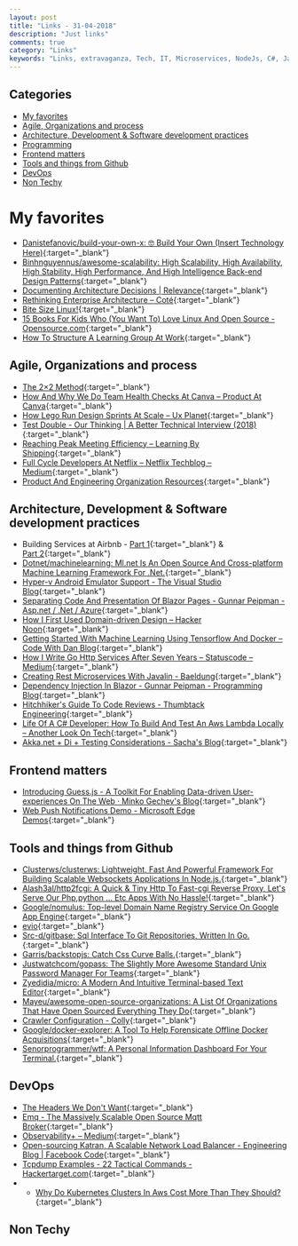 ```yaml
---
layout: post
title: "Links - 31-04-2018"
description: "Just links"
comments: true
category: "Links"
keywords: "Links, extravaganza, Tech, IT, Microservices, NodeJs, C#, Javascript, Solution architecture"
---
```


## Categories ##
* [My favorites](#favorites)
* [Agile, Organizations and process](#agile)
* [Architecture, Development & Software development practices](#development)
* [Programming](#net)
* [Frontend matters](#web)
* [Tools and things from Github](#tools)
* [DevOps](#devops)
* [Non Techy](#notechhere)


# My favorites<a name="favorites"></a> #
* [Danistefanovic/build-your-own-x: 🤓 Build Your Own (Insert Technology Here)](https://github.com/danistefanovic/build-your-own-x){:target="_blank"}
* [Binhnguyennus/awesome-scalability: High Scalability, High Availability, High Stability, High Performance, And High Intelligence Back-end Design Patterns](https://github.com/binhnguyennus/awesome-scalability){:target="_blank"}
* [Documenting Architecture Decisions | Relevance](http://thinkrelevance.com/blog/2011/11/15/documenting-architecture-decisions){:target="_blank"}
* [Rethinking Enterprise Architecture – Coté](https://cote.io/2018/05/15/rethinking-ea/){:target="_blank"}
* [Bite Size Linux!](https://gumroad.com/l/bite-size-linux){:target="_blank"}
* [15 Books For Kids Who (You Want To) Love Linux And Open Source - Opensource.com](https://opensource.com/article/18/5/books-kids-linux-open-source){:target="_blank"}
* [How To Structure A Learning Group At Work](https://blog.carbonfive.com/2018/05/21/how-to-structure-a-learning-group-at-work/){:target="_blank"}

## Agile, Organizations and process<a name="agile"></a> ##
* [The 2×2 Method](https://blog.carbonfive.com/2018/05/09/the-2x2-method/){:target="_blank"}
* [How And Why We Do Team Health Checks At Canva – Product At Canva](https://product.canva.com/team-health-checks-model/){:target="_blank"}
* [How Lego Run Design Sprints At Scale – Ux Planet](https://uxplanet.org/how-lego-run-design-sprints-at-scale-47bf56b785f7){:target="_blank"}
* [Test Double - Our Thinking | A Better Technical Interview (2018)](http://blog.testdouble.com/posts/2018-05-04-a-better-technical-interview-part-2){:target="_blank"}
* [Reaching Peak Meeting Efficiency – Learning By Shipping](https://medium.learningbyshipping.com/reaching-peak-meeting-efficiency-f8e47c93317a){:target="_blank"}
* [Full Cycle Developers At Netflix – Netflix Techblog – Medium](https://medium.com/netflix-techblog/full-cycle-developers-at-netflix-a08c31f83249){:target="_blank"}
* [Product And Engineering Organization Resources](http://where-with-all.com/resources/){:target="_blank"}

## Architecture, Development & Software development practices <a name="development"></a> ##
* Building Services at Airbnb - [Part 1](https://medium.com/airbnb-engineering/building-services-at-airbnb-part-1-c4c1d8fa811b){:target="_blank"} & [Part 2](https://medium.com/airbnb-engineering/building-services-at-airbnb-part-2-142be1c5d506){:target="_blank"}
* [Dotnet/machinelearning: Ml.net Is An Open Source And Cross-platform Machine Learning Framework For .Net.](https://github.com/dotnet/machinelearning){:target="_blank"}
* [Hyper-v Android Emulator Support - The Visual Studio Blog](https://blogs.msdn.microsoft.com/visualstudio/2018/05/08/hyper-v-android-emulator-support/){:target="_blank"}
* [Separating Code And Presentation Of Blazor Pages - Gunnar Peipman - Asp.net / .Net / Azure](http://gunnarpeipman.com/2018/05/blazor-code-behind/){:target="_blank"}
* [How I First Used Domain-driven Design – Hacker Noon](https://hackernoon.com/how-i-first-used-domain-driven-design-652814794567){:target="_blank"}
* [Getting Started With Machine Learning Using Tensorflow And Docker – Code With Dan Blog](https://blog.codewithdan.com/2018/05/03/getting-started-with-machine-learning-using-tensorflow-and-docker/){:target="_blank"}
* [How I Write Go Http Services After Seven Years – Statuscode – Medium](https://medium.com/statuscode/how-i-write-go-http-services-after-seven-years-37c208122831){:target="_blank"}
* [Creating Rest Microservices With Javalin - Baeldung](http://www.baeldung.com/javalin-rest-microservices){:target="_blank"}
* [Dependency Injection In Blazor - Gunnar Peipman - Programming Blog](http://gunnarpeipman.com/aspnet/blazor-dependency-injection/){:target="_blank"}
* [Hitchhiker's Guide To Code Reviews - Thumbtack Engineering](https://www.thumbtack.com/engineering/hitchhikers-guide-to-code-reviews/){:target="_blank"}
* [Life Of A C# Developer: How To Build And Test An Aws Lambda Locally – Another Look On Tech](https://joaorosa.io/2018/05/21/life-of-a-c-developer-how-to-build-and-test-an-aws-lambda-locally/){:target="_blank"}
* [Akka.net + Di + Testing Considerations - Sacha's Blog](https://sachabarbs.wordpress.com/2018/05/22/akka-net-di-testing-considerations/){:target="_blank"}

## Frontend matters <a name="web"></a> ##
* [Introducing Guess.js - A Toolkit For Enabling Data-driven User-experiences On The Web · Minko Gechev's Blog](https://blog.mgechev.com/2018/05/09/introducing-guess-js-data-driven-user-experiences-web/){:target="_blank"}
* [Web Push Notifications Demo - Microsoft Edge Demos](https://webpushdemo.azurewebsites.net/){:target="_blank"}

## Tools and things from Github <a name="tools"></a> ##
* [Clusterws/clusterws: Lightweight, Fast And Powerful Framework For Building Scalable Websockets Applications In Node.js.](https://github.com/ClusterWS/ClusterWS){:target="_blank"}
* [Alash3al/http2fcgi: A Quick & Tiny Http To Fast-cgi Reverse Proxy, Let's Serve Our Php,python ... Etc Apps With No Hassle!](https://github.com/alash3al/http2fcgi?1){:target="_blank"}
* [Google/nomulus: Top-level Domain Name Registry Service On Google App Engine](https://github.com/google/nomulus){:target="_blank"}
* [evio](https://github.com/tidwall/evio/blob/master/README.md){:target="_blank"}
* [Src-d/gitbase: Sql Interface To Git Repositories, Written In Go.](https://github.com/src-d/gitbase){:target="_blank"}
* [Garris/backstopjs: Catch Css Curve Balls.](https://github.com/garris/BackstopJS){:target="_blank"}
* [Justwatchcom/gopass: The Slightly More Awesome Standard Unix Password Manager For Teams](https://github.com/justwatchcom/gopass){:target="_blank"}
* [Zyedidia/micro: A Modern And Intuitive Terminal-based Text Editor](https://github.com/zyedidia/micro){:target="_blank"}
* [Mayeu/awesome-open-source-organizations: A List Of Organizations That Have Open Sourced Everything They Do](https://github.com/Mayeu/awesome-open-source-organizations){:target="_blank"}
* [Crawler Configuration - Colly](http://go-colly.org/docs/best_practices/crawling/){:target="_blank"}
* [Google/docker-explorer: A Tool To Help Forensicate Offline Docker Acquisitions](https://github.com/google/docker-explorer/){:target="_blank"}
* [Senorprogrammer/wtf: A Personal Information Dashboard For Your Terminal.](https://github.com/senorprogrammer/wtf){:target="_blank"}

## DevOps<a name="devops"></a> ##
* [The Headers We Don't Want](https://www.fastly.com/blog/headers-we-dont-want){:target="_blank"}
* [Emq - The Massively Scalable Open Source Mqtt Broker](http://emqtt.io/){:target="_blank"}
* [Observability+ – Medium](https://medium.com/observability){:target="_blank"}
* [Open-sourcing Katran, A Scalable Network Load Balancer - Engineering Blog | Facebook Code](https://code.facebook.com/posts/1906146702752923/open-sourcing-katran-a-scalable-network-load-balancer/){:target="_blank"}
* [Tcpdump Examples - 22 Tactical Commands - Hackertarget.com](https://hackertarget.com/tcpdump-examples/){:target="_blank"}
* * [Why Do Kubernetes Clusters In Aws Cost More Than They Should?](https://medium.com/@dyachuk/why-do-kubernetes-clusters-in-aws-cost-more-than-they-should-fa510c1964c6){:target="_blank"}

## Non Techy<a name="notechere"></a> ##